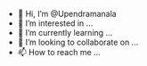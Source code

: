 - 👋 Hi, I’m @Upendramanala
- 👀 I’m interested in ...
- 🌱 I’m currently learning ...
- 💞️ I’m looking to collaborate on ...
- 📫 How to reach me ...

<!---
Upendramanala/Upendramanala is a ✨ special ✨ repository because its `README.md` (this file) appears on your GitHub profile.
You can click the Preview link to take a look at your changes.
--->
